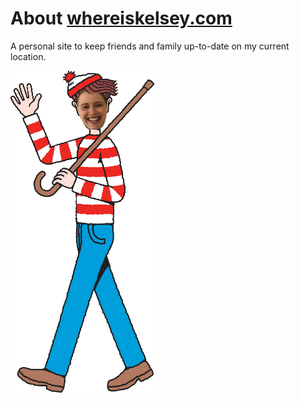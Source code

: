 # About [whereiskelsey.com](https://whereiskelsey.com)
A personal site to keep friends and family up-to-date on my current location.

<img src="https://raw.githubusercontent.com/kelseypedersen/kelseypedersen.github.io/master/waldo.png" height="515px">

